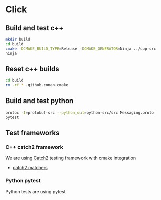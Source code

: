 # Click

## Build and test c++

```bash
mkdir build
cd build
cmake -DCMAKE_BUILD_TYPE=Release -DCMAKE_GENERATOR=Ninja ../cpp-src
ninja
```

## Reset c++ builds

```bash
cd build
rm -rf * .github.conan.cmake
```

## Build and test python

```bash
protoc -I=protobuf-src --python_out=python-src/src Messaging.proto
pytest
```

## Test frameworks

### C++ catch2 framework

We are using [Catch2](https://github.com/catchorg/Catch2/) testing framework with cmake integration

- [catch2 matchers](https://github.com/catchorg/Catch2/blob/devel/docs/matchers.md#top)

### Python pytest

Python tests are using pytest
